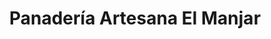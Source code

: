 ---
title: "Panadería Artesana El Manjar"
url: /fuentesnuevas/panaderia-artesana-el-manjar/
shop: Bäckerei
---